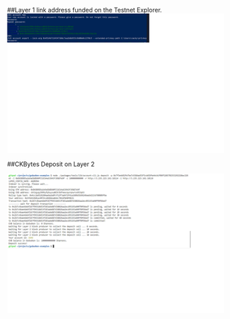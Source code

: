 

##Layer 1 link address funded on the Testnet Explorer.
![](wallet.png)

##CKBytes Deposit on Layer 2

![](DEPOSIT.png)